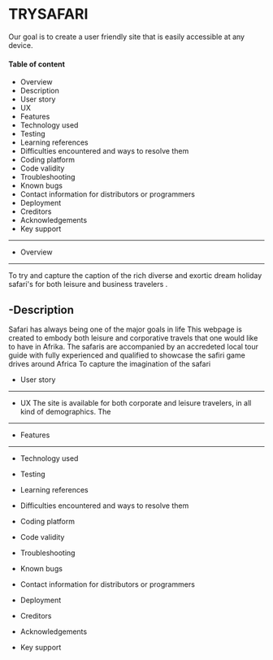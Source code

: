 # TRYSAFARI
Our goal is to create a user friendly site that is easily accessible at any device.


#### Table of content

- Overview
- Description
- User story
- UX
- Features
- Technology used
- Testing
- Learning references
- Difficulties encountered and ways to resolve them
- Coding platform
- Code validity
- Troubleshooting
- Known bugs
- Contact information for distributors or programmers
- Deployment
- Creditors
- Acknowledgements 
- Key support


------------------------------------------------
- Overview
----------
To try and capture the caption of the rich diverse and exortic dream holiday safari's for both leisure and business travelers . 

-Description
--------------------------
Safari has always being one of the major goals in life 
This webpage is created to embody both leisure and corporative travels that one would like to have in Afrika. The safaris are accompanied by an accredeted 
local tour guide with fully experienced and qualified to showcase the safiri game drives around Africa
To capture the imagination of the safari

- User story
--------------------------------------------
- UX
The site is available for both corporate and leisure travelers, 
in all kind of demographics. The 

---------------------------------------
- Features

-------------------------
- Technology used

- Testing
- Learning references
- Difficulties encountered and ways to resolve them
- Coding platform
- Code validity
- Troubleshooting
- Known bugs
- Contact information for distributors or programmers
- Deployment
- Creditors
- Acknowledgements 
- Key support

